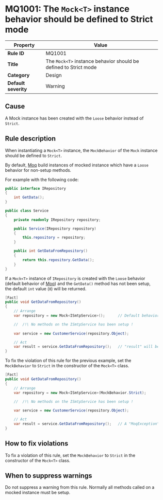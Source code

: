 # MQ1001: The `Mock<T>` instance behavior should be defined to Strict mode

| Property                            | Value                                                            |
|-------------------------------------|------------------------------------------------------------------|
| **Rule ID**                         | MQ1001                                                           |
| **Title**                           | The `Mock<T>` instance behavior should be defined to Strict mode |
| **Category**                        | Design															 |
| **Default severity**				  | Warning															 |

## Cause

A Mock<T> instance has been created with the `Loose` behavior instead of `Strict`.

## Rule description

When instantiating a `Mock<T>` instance, the `MockBehavior` of the `Mock` instance should be defined to `Strict`.

By default, [Moq](https://github.com/devlooped/moq) build instances of mocked instance which have a `Loose` behavior for non-setup methods.

For example with the following code:
```csharp
public interface IRepository
{
    int GetData();
}

public class Service
{
	private readonly IRepository repository;

    public Service(IRepository repository)
	{
		this.repository = repository;
	}

	public int GetDataFromRepository()
	{
		return this.repository.GetData();
	}
}
```

If a `Mock<T>` instance of `IRepository` is created with the `Loose` behavior (default behavior of [Moq](https://github.com/devlooped/moq)) and
the `GetData()` method has not been setup, the default `int` value (`0`) will be returned.

```csharp
[Fact]
public void GetDataFromRepository()
{
	// Arrange
	var repository = new Mock<ISmtpService>();		// Default behavior (Loose)

	//  /!\ No methods on the ISmtpService has been setup !
	
	var service = new CustomerService(repository.Object);

	// Act
	var result = service.GetDataFromRepository();	// "result" will be defined to 0.
}
```

To fix the violation of this rule for the previous example,
set the `MockBehavior` to `Strict` in the constructor of the `Mock<T>` class.

```csharp
[Fact]
public void GetDataFromRepository()
{
	// Arrange
	var repository = new Mock<ISmtpService>(MockBehavior.Strict);		// Strict behavior (Loose)

	//  /!\ No methods on the ISmtpService has been setup !
	
	var service = new CustomerService(repository.Object);

	// Act
	var result = service.GetDataFromRepository();	// A "MoqException" will be raised to indicate that the GetData() method has not been setup !
}
```

## How to fix violations

To fix a violation of this rule, set the `MockBehavior` to `Strict` in the constructor of the `Mock<T>` class.

## When to suppress warnings

Do not suppress a warning from this rule. Normally all methods called on a mocked instance must be setup.
